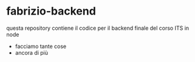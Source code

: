 # fabrizio-backend

questa repository contiene il codice per il backend finale del corso ITS in node

- facciamo tante cose
- ancora di più
